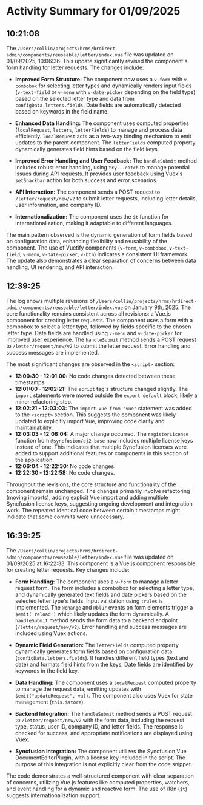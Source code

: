 # Activity Summary for 01/09/2025

## 10:21:08
The `/Users/collin/projects/hrms/hrdirect-admin/components/reuseable/letter/index.vue` file was updated on 01/09/2025, 10:06:36.  This update significantly revised the component's form handling for letter requests.  The changes include:

* **Improved Form Structure:** The component now uses a `v-form` with `v-combobox` for selecting letter types and dynamically renders input fields (`v-text-field` or `v-menu` with `v-date-picker` depending on the field type) based on the selected letter type and data from `configData.letters.fields`.  Date fields are automatically detected based on keywords in the field name.

* **Enhanced Data Handling:**  The component uses computed properties (`localRequest`, `letters`, `letterFields`) to manage and process data efficiently.  `localRequest` acts as a two-way binding mechanism to emit updates to the parent component.  The `letterFields` computed property dynamically generates field hints based on the field keys.

* **Improved Error Handling and User Feedback:** The `handleSubmit` method includes robust error handling, using `try...catch` to manage potential issues during API requests.  It provides user feedback using Vuex's `setSnackbar` action for both success and error scenarios.

* **API Interaction:** The component sends a POST request to `/letter/request/new/v2` to submit letter requests, including letter details, user information, and company ID.

* **Internationalization:** The component uses the `$t` function for internationalization, making it adaptable to different languages.

The main pattern observed is the dynamic generation of form fields based on configuration data, enhancing flexibility and reusability of the component.  The use of Vuetify components (`v-form`, `v-combobox`, `v-text-field`, `v-menu`, `v-date-picker`, `v-btn`) indicates a consistent UI framework.  The update also demonstrates a clear separation of concerns between data handling, UI rendering, and API interaction.


## 12:39:25
The log shows multiple revisions of `/Users/collin/projects/hrms/hrdirect-admin/components/reuseable/letter/index.vue`  on January 9th, 2025.  The core functionality remains consistent across all revisions: a Vue.js component for creating letter requests.  The component uses a form with a combobox to select a letter type, followed by fields specific to the chosen letter type.  Date fields are handled using `v-menu` and `v-date-picker` for improved user experience.  The `handleSubmit` method sends a POST request to `/letter/request/new/v2` to submit the letter request.  Error handling and success messages are implemented.


The most significant changes are observed in the `<script>` section:

* **12:00:30 - 12:01:00:** No code changes detected between these timestamps.
* **12:01:00 - 12:02:21:** The `script` tag's structure changed slightly. The `import` statements were moved outside the `export default` block, likely a minor refactoring step.
* **12:02:21 - 12:03:03:** The `import Vue from "vue"` statement was added to the `<script>` section.  This suggests the component was likely updated to explicitly import Vue, improving code clarity and maintainability.
* **12:03:03 - 12:06:04:** A major change occurred.  The `registerLicense` function from `@syncfusion/ej2-base` now includes multiple license keys instead of one. This indicates that multiple Syncfusion licenses were added to support additional features or components in this section of the application.
* **12:06:04 - 12:22:30:**  No code changes.
* **12:22:30 - 12:22:58:** No code changes.


Throughout the revisions, the core structure and functionality of the component remain unchanged. The changes primarily involve refactoring (moving imports), adding explicit Vue import and adding multiple Syncfusion license keys, suggesting ongoing development and integration work.  The repeated identical code between certain timestamps might indicate that some commits were unnecessary.


## 16:39:25
The `/Users/collin/projects/hrms/hrdirect-admin/components/reuseable/letter/index.vue` file was updated on 01/09/2025 at 16:22:33.  This component is a Vue.js component responsible for creating letter requests.  Key changes include:

* **Form Handling:** The component uses a `v-form` to manage a letter request form.  The form includes a combobox for selecting a letter type, and dynamically generated text fields and date pickers based on the selected letter type's fields.  Input validation using `:rules` is implemented.  The `@change` and `@blur` events on form elements trigger a `$emit('reload')` which likely updates the form dynamically. A `handleSubmit` method sends the form data to a backend endpoint (`/letter/request/new/v2`).  Error handling and success messages are included using Vuex actions.

* **Dynamic Field Generation:** The `letterFields` computed property dynamically generates form fields based on configuration data (`configData.letters.fields`). It handles different field types (text and date) and formats field hints from the keys.  Date fields are identified by keywords in the field key.

* **Data Handling:** The component uses a `localRequest` computed property to manage the request data, emitting updates with `$emit("updateRequest", val)`.  The component also uses Vuex for state management (`this.$store`).

* **Backend Integration:** The `handleSubmit` method sends a POST request to `/letter/request/new/v2` with the form data, including the request type, status, user ID, company ID, and letter fields.  The response is checked for success, and appropriate notifications are displayed using Vuex.

* **Syncfusion Integration:** The component utilizes the Syncfusion Vue DocumentEditorPlugin, with a license key included in the script.  The purpose of this integration is not explicitly clear from the code snippet.

The code demonstrates a well-structured component with clear separation of concerns, utilizing Vue.js features like computed properties, watchers, and event handling for a dynamic and reactive form.  The use of i18n (`$t`) suggests internationalization support.
